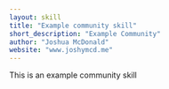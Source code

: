 ```yaml
---
layout: skill
title: "Example community skill"
short_description: "Example Community"
author: "Joshua McDonald"
website: "www.joshymcd.me"
---
```

This is an example community skill
